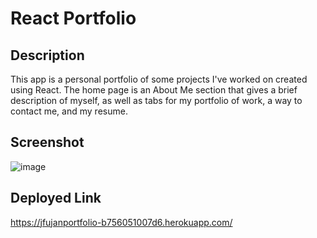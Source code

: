 # React Portfolio
## Description
This app is a personal portfolio of some projects I've worked on created using React. The home page is an About Me section that gives a brief description of myself, as well as tabs for my portfolio of work, a way to contact me, and my resume.

## Screenshot
![image](https://github.com/jfujan/React-Portfolio/assets/131504994/576d6708-45e3-44ef-ae73-4d10abf0d663)

## Deployed Link
https://jfujanportfolio-b756051007d6.herokuapp.com/

